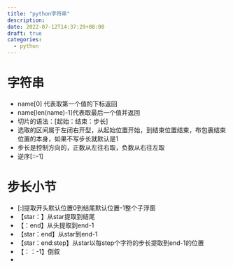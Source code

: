 ```yaml
---
title: "python字符串"
description: 
date: 2022-07-12T14:37:29+08:00
draft: true
categories:
  - python
---
```

# 字符串
- name[0]  代表取第一个值的下标返回
- name[len(name)-1]代表取最后一个值并返回
- 切片的语法：[起始：结束：步长]
- 选取的区间属于左闭右开型，从起始位置开始，到结束位置结束，布包裹结束位置的本身，如果不写步长就默认是1
- 步长是控制方向的，正数从左往右取，负数从右往左取
- 逆序[::-1]
# 步长小节
- [:]提取开头默认位置0到结尾默认位置-1整个子浮窗
- 【star：】从star提取到结尾
- 【：end】从头提取到end-1
- 【star：end】从star到end-1
- 【star：end:step】从star以每step个字符的步长提取到end-1的位置
- 【：：-1】倒叙
- 